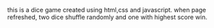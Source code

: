 this is a dice game created using html,css and javascript.
when page refreshed, two dice shuffle randomly and one with highest score win.
